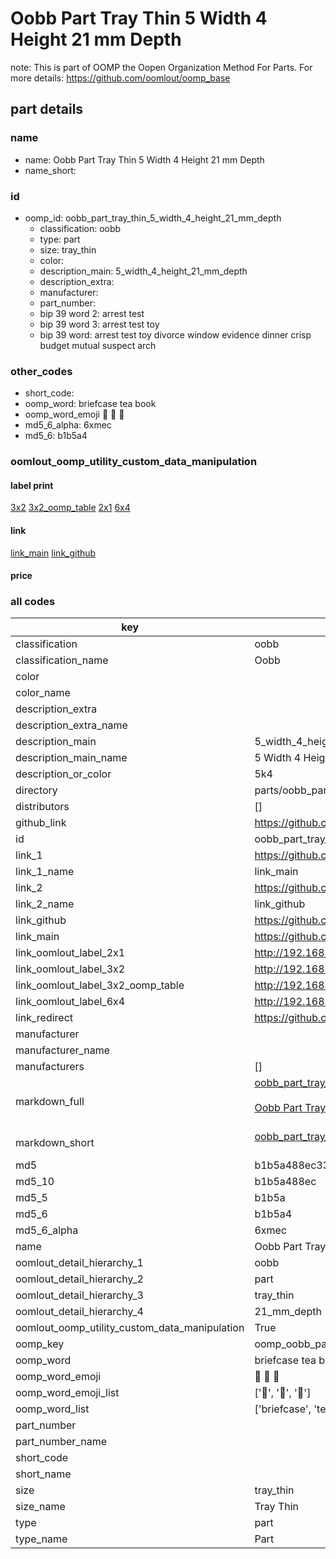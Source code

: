 # Oobb Part Tray Thin 5 Width 4 Height 21 mm Depth  

note: This is part of OOMP the Oopen Organization Method For Parts. For more details: https://github.com/oomlout/oomp_base

##  part details
  







### name
* name: Oobb Part Tray Thin 5 Width 4 Height 21 mm Depth
* name_short: 
### id
* oomp_id: oobb_part_tray_thin_5_width_4_height_21_mm_depth
  * classification: oobb
  * type: part
  * size: tray_thin
  * color: 
  * description_main: 5_width_4_height_21_mm_depth
  * description_extra: 
  * manufacturer: 
  * part_number: 
  * bip 39 word 2: arrest test
  * bip 39 word 3: arrest test toy
  * bip 39 word: arrest test toy divorce window evidence dinner crisp budget mutual suspect arch

### other_codes
* short_code: 
* oomp_word: briefcase tea book
* oomp_word_emoji :briefcase: :tea: :book:
* md5_6_alpha: 6xmec
* md5_6: b1b5a4






### oomlout_oomp_utility_custom_data_manipulation
#### label print
[3x2](http://192.168.1.245:1112/?label=oomp%206xmec)
[3x2_oomp_table](http://192.168.1.108:1112/?label=oomp%206xmec)
[2x1](http://192.168.1.242:1112/?label=oomp%206xmec)
[6x4](http://192.168.1.55:1112/?label=oomp%206xmec)    

#### link

[link_main](https://github.com/oomlout/oomlout_oomp_version_1_messy/tree/main/parts/oobb_part_tray_thin_5_width_4_height_21_mm_depth) [link_github](https://github.com/oomlout/oomlout_oomp_version_1_messy/tree/main/parts/oobb_part_tray_thin_5_width_4_height_21_mm_depth)                             

#### price







### all codes 
| key | value |  
| --- | --- |  
| classification | oobb |  
| classification_name | Oobb |  
| color |  |  
| color_name |  |  
| description_extra |  |  
| description_extra_name |  |  
| description_main | 5_width_4_height_21_mm_depth |  
| description_main_name | 5 Width 4 Height 21 mm Depth |  
| description_or_color | 5k4 |  
| directory | parts/oobb_part_tray_thin_5_width_4_height_21_mm_depth |  
| distributors | [] |  
| github_link | https://github.com/oomlout/oomlout_oomp_part_src/tree/main/parts/oobb_part_tray_thin_5_width_4_height_21_mm_depth |  
| id | oobb_part_tray_thin_5_width_4_height_21_mm_depth |  
| link_1 | https://github.com/oomlout/oomlout_oomp_version_1_messy/tree/main/parts/oobb_part_tray_thin_5_width_4_height_21_mm_depth |  
| link_1_name | link_main |  
| link_2 | https://github.com/oomlout/oomlout_oomp_version_1_messy/tree/main/parts/oobb_part_tray_thin_5_width_4_height_21_mm_depth |  
| link_2_name | link_github |  
| link_github | https://github.com/oomlout/oomlout_oomp_version_1_messy/tree/main/parts/oobb_part_tray_thin_5_width_4_height_21_mm_depth |  
| link_main | https://github.com/oomlout/oomlout_oomp_version_1_messy/tree/main/parts/oobb_part_tray_thin_5_width_4_height_21_mm_depth |  
| link_oomlout_label_2x1 | http://192.168.1.242:1112/?label=oomp%206xmec |  
| link_oomlout_label_3x2 | http://192.168.1.245:1112/?label=oomp%206xmec |  
| link_oomlout_label_3x2_oomp_table | http://192.168.1.108:1112/?label=oomp%206xmec |  
| link_oomlout_label_6x4 | http://192.168.1.55:1112/?label=oomp%206xmec |  
| link_redirect | https://github.com/oomlout/oomlout_oomp_version_1_messy/tree/main/parts/oobb_part_tray_thin_5_width_4_height_21_mm_depth |  
| manufacturer |  |  
| manufacturer_name |  |  
| manufacturers | [] |  
| markdown_full | [oobb_part_tray_thin_5_width_4_height_21_mm_depth](none)<br>[](none)<br>[Oobb Part Tray Thin 5 Width 4 Height 21 Mm Depth](none)<br><br> |  
| markdown_short | [oobb_part_tray_thin_5_width_4_height_21_mm_depth](none)<br><br> |  
| md5 | b1b5a488ec33a7c9377db401ccf7e063 |  
| md5_10 | b1b5a488ec |  
| md5_5 | b1b5a |  
| md5_6 | b1b5a4 |  
| md5_6_alpha | 6xmec |  
| name | Oobb Part Tray Thin 5 Width 4 Height 21 mm Depth |  
| oomlout_detail_hierarchy_1 | oobb |  
| oomlout_detail_hierarchy_2 | part |  
| oomlout_detail_hierarchy_3 | tray_thin |  
| oomlout_detail_hierarchy_4 | 21_mm_depth |  
| oomlout_oomp_utility_custom_data_manipulation | True |  
| oomp_key | oomp_oobb_part_tray_thin_5_width_4_height_21_mm_depth |  
| oomp_word | briefcase tea book |  
| oomp_word_emoji | :briefcase: :tea: :book: |  
| oomp_word_emoji_list | [':briefcase:', ':tea:', ':book:'] |  
| oomp_word_list | ['briefcase', 'tea', 'book'] |  
| part_number |  |  
| part_number_name |  |  
| short_code |  |  
| short_name |  |  
| size | tray_thin |  
| size_name | Tray Thin |  
| type | part |  
| type_name | Part |  
